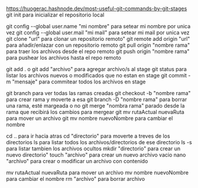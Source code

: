 https://huogerac.hashnode.dev/most-useful-git-commands-by-git-stages
git init para inicializar el repositorio local

git config --global user.name "mi nombre" para setear mi nombre por unica 
vez
git config --global user.mail "mi mail" para setear mi mail por 
unica vez
git clone "url" para clonar un repositorio remoto"
git remote add origin "url" para añadir/enlazar con un repositorio remoto
git pull origin "nombre rama" para traer los archivos desde el repo remoto
git push origin "nombre rama" para pushear los archivos hasta el repo 
remoto

git add . o git add "archivo" para agregar archivo/s al stage
git status para listar los archivos nuevos o modificados que no estan en 
stage
git commit -m "mensaje" para commitear todos los archivos en stage

git branch para ver todas las ramas creadas
git checkout -b "nombre rama" para crear rama y moverte a esa
git branch -D "nombre rama" para borrar una rama, esté margeada o no
git merge "nombra rama" parado desde la rama que recibirá los cambios para 
mergear
git mv rutaActual nuevaRuta para mover un archivo
git mv nombre nuevoNombre para cambiar el nombre

cd .. para ir hacia atras
cd "directorio" para moverte a treves de los directorios
ls para listar todos los archivos/directorios de ese directorio
ls -s para listar tambien los archivos ocultos
mkdir "directorio" para crear un nuevo directorio"
touch "archivo" para crear un nuevo archivo vacio
nano "archivo" para crear o modificar un archivo con contenido

mv rutaActual nuevaRuta para mover un archivo
mv nombre nuevoNombre para cambiar el nombre
rm "archivo" para borrar archivo

